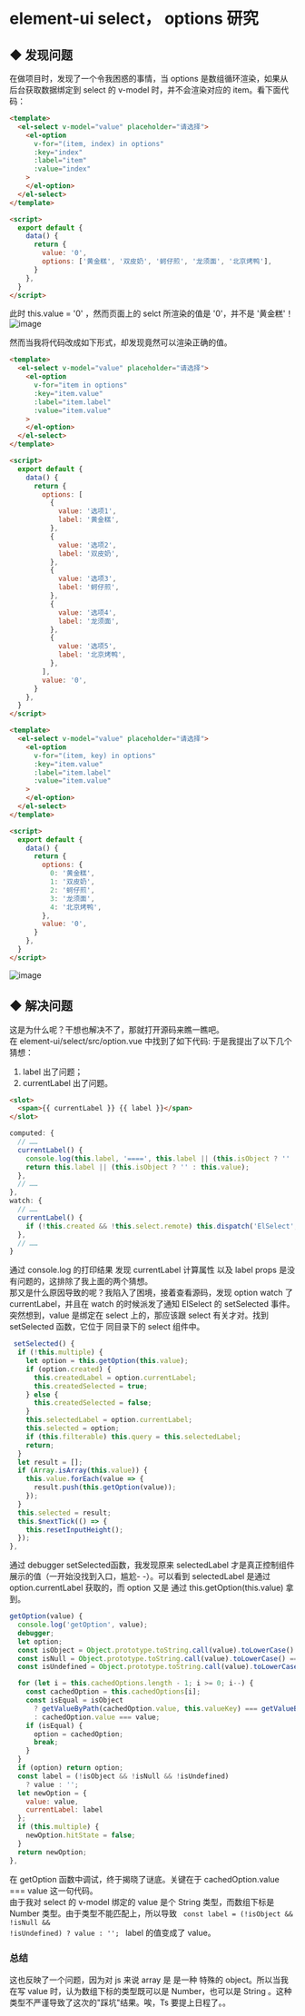 # element-ui select， options 研究

## ◆ 发现问题
在做项目时，发现了一个令我困惑的事情，当 options 是数组循环渲染，如果从后台获取数据绑定到 select 的 v-model 时，并不会渲染对应的 item。看下面代码：

```html
<template>
  <el-select v-model="value" placeholder="请选择">
    <el-option
      v-for="(item, index) in options"
      :key="index"
      :label="item"
      :value="index"
    >
    </el-option>
  </el-select>
</template>

<script>
  export default {
    data() {
      return {
        value: '0',
        options: ['黄金糕', '双皮奶', '蚵仔煎', '龙须面', '北京烤鸭'],
      }
    },
  }
</script>
```

此时 this.value = '0' ，然而页面上的 selct 所渲染的值是 '0'，并不是 '黄金糕'！
![image](/select1.jpg)

然而当我将代码改成如下形式，却发现竟然可以渲染正确的值。

```html
<template>
  <el-select v-model="value" placeholder="请选择">
    <el-option
      v-for="item in options"
      :key="item.value"
      :label="item.label"
      :value="item.value"
    >
    </el-option>
  </el-select>
</template>

<script>
  export default {
    data() {
      return {
        options: [
          {
            value: '选项1',
            label: '黄金糕',
          },
          {
            value: '选项2',
            label: '双皮奶',
          },
          {
            value: '选项3',
            label: '蚵仔煎',
          },
          {
            value: '选项4',
            label: '龙须面',
          },
          {
            value: '选项5',
            label: '北京烤鸭',
          },
        ],
        value: '0',
      }
    },
  }
</script>
```

```html
<template>
  <el-select v-model="value" placeholder="请选择">
    <el-option
      v-for="(item, key) in options"
      :key="item.value"
      :label="item.label"
      :value="item.value"
    >
    </el-option>
  </el-select>
</template>

<script>
  export default {
    data() {
      return {
        options: {
          0: '黄金糕',
          1: '双皮奶',
          2: '蚵仔煎',
          3: '龙须面',
          4: '北京烤鸭',
        },
        value: '0',
      }
    },
  }
</script>
```

![image](/select2.png)

## ◆ 解决问题
这是为什么呢？干想也解决不了，那就打开源码来瞧一瞧吧。<br/>
在 element-ui/select/src/option.vue 中找到了如下代码:
于是我提出了以下几个猜想：
1. label 出了问题；
2. currentLabel 出了问题。
```html
<slot>
  <span>{{ currentLabel }} {{ label }}</span>
</slot>
```
```js
computed: {
  // ……
  currentLabel() {
    console.log(this.label, '====', this.label || (this.isObject ? '' : this.value));
    return this.label || (this.isObject ? '' : this.value);
  },
  // ……
},
watch: {
  // ……
  currentLabel() {
    if (!this.created && !this.select.remote) this.dispatch('ElSelect', 'setSelected');
  },
  // ……
}
```
通过 console.log 的打印结果 发现 currentLabel 计算属性 以及 label props 是没有问题的，这排除了我上面的两个猜想。<br/>
那又是什么原因导致的呢？我陷入了困境，接着查看源码，发现 option watch 了 currentLabel，并且在 watch 的时候派发了通知 ElSelect 的 setSelected 事件。突然想到，value 是绑定在 select 上的，那应该跟 select 有关才对。找到 setSelected 函数，它位于 同目录下的 select 组件中。
```js
 setSelected() {
  if (!this.multiple) {
    let option = this.getOption(this.value);
    if (option.created) {
      this.createdLabel = option.currentLabel;
      this.createdSelected = true;
    } else {
      this.createdSelected = false;
    }
    this.selectedLabel = option.currentLabel;
    this.selected = option;
    if (this.filterable) this.query = this.selectedLabel;
    return;
  }
  let result = [];
  if (Array.isArray(this.value)) {
    this.value.forEach(value => {
      result.push(this.getOption(value));
    });
  }
  this.selected = result;
  this.$nextTick(() => {
    this.resetInputHeight();
  });
},
```
通过 debugger setSelected函数，我发现原来 selectedLabel 才是真正控制组件展示的值（一开始没找到入口，尴尬- -）。可以看到
selectedLabel 是通过 option.currentLabel 获取的，而 option 又是 通过 this.getOption(this.value) 拿到。
```js
getOption(value) {
  console.log('getOption', value);
  debugger;
  let option;
  const isObject = Object.prototype.toString.call(value).toLowerCase() === '[object object]';
  const isNull = Object.prototype.toString.call(value).toLowerCase() === '[object null]';
  const isUndefined = Object.prototype.toString.call(value).toLowerCase() === '[object undefined]';

  for (let i = this.cachedOptions.length - 1; i >= 0; i--) {
    const cachedOption = this.cachedOptions[i];
    const isEqual = isObject
      ? getValueByPath(cachedOption.value, this.valueKey) === getValueByPath(value, this.valueKey)
      : cachedOption.value === value;
    if (isEqual) {
      option = cachedOption;
      break;
    }
  }
  if (option) return option;
  const label = (!isObject && !isNull && !isUndefined)
    ? value : '';
  let newOption = {
    value: value,
    currentLabel: label
  };
  if (this.multiple) {
    newOption.hitState = false;
  }
  return newOption;
},
```
在 getOption 函数中调试，终于揭晓了谜底。关键在于 cachedOption.value === value 这一句代码。<br/>
由于我对 select 的 v-model 绑定的 value 是个 String 类型，而数组下标是 Number 类型。由于类型不能匹配上，所以导致 <code> const label = (!isObject && !isNull && !isUndefined) ? value : ''; </code> label 的值变成了 value。

### 总结
这也反映了一个问题，因为对 js 来说 array 是 是一种 特殊的 object。所以当我在写 value 时，认为数组下标的类型既可以是 Number，也可以是 String 。这种类型不严谨导致了这次的"踩坑"结果。唉，Ts 要提上日程了。。